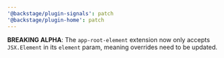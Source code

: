 ```yaml
---
'@backstage/plugin-signals': patch
'@backstage/plugin-home': patch
---
```


**BREAKING ALPHA**: The `app-root-element` extension now only accepts `JSX.Element` in its `element` param, meaning overrides need to be updated.
